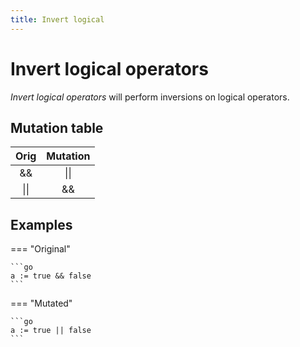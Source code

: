 ```yaml
---
title: Invert logical
---
```


# Invert logical operators

_Invert logical operators_ will perform inversions on logical operators.

## Mutation table

[//]: # (@formatter:off)

| Orig | Mutation |
|:----:|:--------:|
| &&   | \|\|     |
| \|\| | &&       |


[//]: # (@formatter:on)

## Examples

=== "Original"

    ```go
    a := true && false
    ```

=== "Mutated"

    ```go
    a := true || false
    ```
